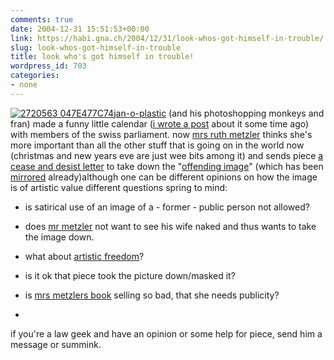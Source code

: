 ```yaml
---
comments: true
date: 2004-12-31 15:51:53+00:00
link: https://habi.gna.ch/2004/12/31/look-whos-got-himself-in-trouble/
slug: look-whos-got-himself-in-trouble
title: look who's got himself in trouble!
wordpress_id: 703
categories:
- none
---
```



[![ 2720563 047E477C74](https://habi.gna.ch/blog/images/_2720563_047e477c74-tm.jpg)](https://habi.gna.ch/blog/images/_2720563_047e477c74.jpg)[jan-o-plastic](http://web-laun.ch/pieceoBlog/index.php) (and his photoshopping monkeys and fran) made a funny little calendar ([i wrote a post](https://habi.gna.ch/blog/archives/000170.html) about it some time ago) with members of the swiss parliament. now [mrs ruth metzler](http://ruthmetzler.ch/) thinks she's more important than all the other stuff that is going on in the world now (christmas and new years eve are just wee bits among it) and sends piece [a cease and desist letter](https://pieceoplastic.com/index.php?p=1511) to take down the "[offending image](http://www.web-laun.ch/laclassepolitique2004/july.html)" (which has been [mirrored](http://amsam.org/pics/2nudistsonbeachubba.543.jpg) already)although one can be different opinions on how the image is of artistic value different questions spring to mind:




  * is satirical use of an image of a - former - public person not allowed?


  * does [mr metzler](http://www.amglaw.ch/hosting/AMGLAW/amglaw.nsf/FrameByKey/RWAT-4H2EYV-DE-p) not want to see his wife naked and thus wants to take the image down.


  * what about [artistic freedom](http://www.admin.ch/ch/d/sr/101/a21.html)?


  * is it ok that piece took the picture down/masked it?


  * is [mrs metzlers book](http://ruthmetzler.ch/abashop?i=9755536043624&s=207&p=dynpage&y=nd/grissini%2526alpenbitter.htm) selling so bad, that she needs publicity?


  * 



if you're a law geek and have an opinion or some help for piece, send him a message or summink.

